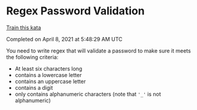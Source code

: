 # Regex Password Validation

[Train this kata](https://www.codewars.com/kata/52e1476c8147a7547a000811)

Completed on April 8, 2021 at 5:48:29 AM UTC

You need to write regex that will validate a password to make sure it meets the following criteria:

* At least six characters long
* contains a lowercase letter
* contains an uppercase letter
* contains a digit
* only contains alphanumeric characters (note that `'_'` is not alphanumeric)
